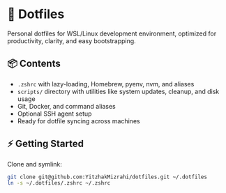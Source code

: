 # 🧠 Dotfiles

Personal dotfiles for WSL/Linux development environment, optimized for productivity, clarity, and easy bootstrapping.

## 📦 Contents

- `.zshrc` with lazy-loading, Homebrew, pyenv, nvm, and aliases
- `scripts/` directory with utilities like system updates, cleanup, and disk usage
- Git, Docker, and command aliases
- Optional SSH agent setup
- Ready for dotfile syncing across machines

## ⚡️ Getting Started

Clone and symlink:

```bash
git clone git@github.com:YitzhakMizrahi/dotfiles.git ~/.dotfiles
ln -s ~/.dotfiles/.zshrc ~/.zshrc
